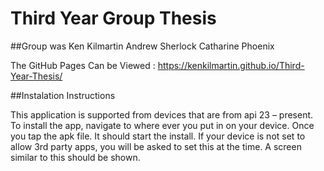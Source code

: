 # Third Year Group Thesis

##Group was
Ken Kilmartin
Andrew Sherlock
Catharine Phoenix

The GitHub Pages Can be Viewed : https://kenkilmartin.github.io/Third-Year-Thesis/

##Instalation Instructions 

This application is supported from devices that are from api 23 – present.
To install the app, navigate to where ever you put in on your device. Once you tap the apk file. It should start the install.
If your device is not set to allow 3rd party apps, you will be asked to set this at the time. A screen similar to this should be shown.

